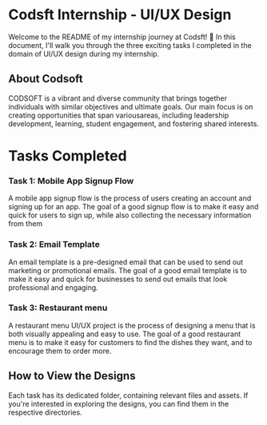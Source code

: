 # Codsft Internship - UI/UX Design

Welcome to the README of my internship journey at Codsft! 🚀 In this document, I'll walk you through the three exciting tasks I completed in the domain of UI/UX design during my internship.

## About Codsoft
CODSOFT is a vibrant and diverse community that brings together individuals with similar objectives and ultimate goals. Our main focus is on creating opportunities that span variousareas, including leadership development, learning, student engagement, and fostering shared interests.



# Tasks Completed

### Task 1: Mobile App Signup Flow

A mobile app signup flow is the process of users creating an account and signing up for an
app. The goal of a good signup flow is to make it easy and quick for users to sign up, while
also collecting the necessary information from them

### Task 2: Email Template

An email template is a pre-designed email that can be used to send out
marketing or promotional emails. The goal of a good email template is to make it
easy and quick for businesses to send out emails that look professional and
engaging.

### Task 3: Restaurant menu

A restaurant menu UI/UX project is the process of designing a menu that is
both visually appealing and easy to use. The goal of a good restaurant menu
is to make it easy for customers to find the dishes they want, and to
encourage them to order more.

## How to View the Designs

Each task has its dedicated folder, containing relevant files and assets. If you're interested in exploring the designs, you can find them in the respective directories. 

